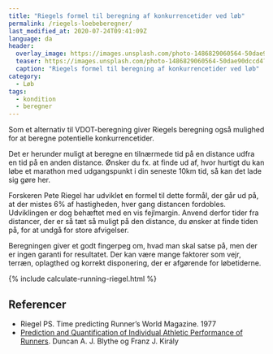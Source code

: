 ```yaml
---
title: "Riegels formel til beregning af konkurrencetider ved løb"
permalink: /riegels-loebeberegner/
last_modified_at: 2020-07-24T09:41:09Z
language: da
header:
  overlay_image: https://images.unsplash.com/photo-1486829060564-50dae90dccd4?ixlib=rb-1.2.1&ixid=eyJhcHBfaWQiOjEyMDd9&auto=format&fit=crop&w=1952&q=80
  teaser: https://images.unsplash.com/photo-1486829060564-50dae90dccd4?ixlib=rb-1.2.1&ixid=eyJhcHBfaWQiOjEyMDd9&auto=format&fit=crop&w=400&q=80
  caption: "Riegels formel til beregning af konkurrencetider ved løb"
category:
  - Løb
tags:
  - kondition
  - beregner
---
```


Som et alternativ til VDOT-beregning giver Riegels beregning også mulighed for at beregne potentielle konkurrencetider.

Det er herunder muligt at beregne en tilnærmede tid på en distance udfra en tid på en anden distance. Ønsker du fx. at finde ud af, hvor hurtigt du kan løbe et marathon med udgangspunkt i din seneste 10km tid, så kan det lade sig gøre her.

Forskeren Pete Riegel har udviklet en formel til dette formål, der går ud på, at der mistes 6% af hastigheden, hver gang distancen fordobles. Udviklingen er dog behæftet med en vis fejlmargin. Anvend derfor tider fra distancer, der er så tæt så muligt på den distance, du ønsker at finde tiden på, for at undgå for store afvigelser.

Beregningen giver et godt fingerpeg om, hvad man skal satse på, men der er ingen garanti for resultatet. Der kan være mange faktorer som vejr, terræn, oplagthed og korrekt disponering, der er afgørende for løbetiderne.

{% include calculate-running-riegel.html %}

## Referencer

- Riegel PS. Time predicting Runner’s World Magazine. 1977
- [Prediction and Quantification of Individual Athletic Performance of Runners](https://www.ncbi.nlm.nih.gov/pmc/articles/PMC4919094). Duncan A. J. Blythe og Franz J. Király

